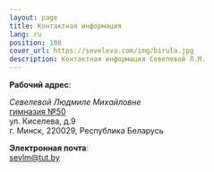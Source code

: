 ```yaml
---
layout: page
title: Контактная информация
lang: ru
position: 100
cover_url: https://seveleva.com/img/birula.jpg
description: Контактная информация Севелевой Л.М.
---
```


**Рабочий адрес**:

*Севелевой Людмиле Михайловне*<br>
[гимназия №50](https://gym50.by/kontakty.html)<br>
ул. Киселева, д.9<br>
г. Минск,	220029,	Республика Беларусь


**Электронная почта**:<br>
[sevlm@tut.by](mailto:sevlm@tut.by)
